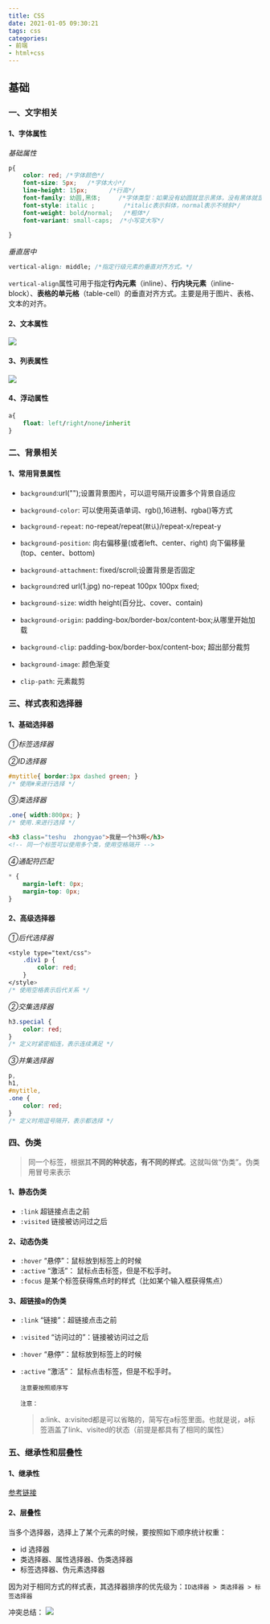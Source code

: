 ```yaml
---
title: CSS
date: 2021-01-05 09:30:21
tags: css
categories:
- 前端
- html+css
---
```


## 基础

### 一、文字相关

#### 1、字体属性

*基础属性*

```css
p{
	color: red; /*字体颜色*/
	font-size: 5px;   /*字体大小*/
	line-height: 15px;      /*行高*/
	font-family: 幼圆,黑体; 	/*字体类型：如果没有幼圆就显示黑体，没有黑体就显示默认*/
	font-style: italic ;		/*italic表示斜体，normal表示不倾斜*/
	font-weight: bold/normal;	/*粗体*/
	font-variant: small-caps;  /*小写变大写*/
	
}
```
*垂直居中*

```css
vertical-align: middle; /*指定行级元素的垂直对齐方式。*/

```
`vertical-align`属性可用于指定**行内元素**（inline）、**行内块元素**（inline-block）、**表格的单元格**（table-cell）的垂直对齐方式。主要是用于图片、表格、文本的对齐。

#### 2、文本属性

![](https://blog-1257711631.cos.ap-nanjing.myqcloud.com/markdownpic/%E6%96%87%E6%9C%AC%E5%B1%9E%E6%80%A7.png)

#### 3、列表属性

![](https://blog-1257711631.cos.ap-nanjing.myqcloud.com/markdownpic/%E5%88%97%E8%A1%A8%E5%B1%9E%E6%80%A7.png)



#### 4、浮动属性


```css
a{
	float: left/right/none/inherit
}
```

### 二、背景相关

#### 1、常用背景属性

* `background`:url("");设置背景图片，可以逗号隔开设置多个背景自适应
* `background-color`: 可以使用英语单词、rgb(),16进制、rgba()等方式
* `background-repeat`: no-repeat/repeat(`默认`)/repeat-x/repeat-y
* `background-position`: 向右偏移量(或者left、center、right) 向下偏移量(top、center、bottom)
* `background-attachment`: fixed/scroll;设置背景是否固定
* `background`:red url(1.jpg) no-repeat 100px 100px fixed;

* `background-size`: width height(百分比、cover、contain)
* `background-origin`: padding-box/border-box/content-box;从哪里开始加载
* `background-clip`: padding-box/border-box/content-box; 超出部分裁剪
* `background-image`: 颜色渐变
* `clip-path`: 元素裁剪

### 三、样式表和选择器

#### 1、基础选择器

*①标签选择器*

*②ID选择器*

```css
#mytitle{ border:3px dashed green; }
/* 使用#来进行选择 */
```

*③类选择器*

```css
.one{ width:800px; }
/* 使用.来进行选择 */

```

```html
<h3 class="teshu  zhongyao">我是一个h3啊</h3>
<!-- 同一个标签可以使用多个类，使用空格隔开 -->
```

*④通配符匹配*

```css
* {
    margin-left: 0px;
    margin-top: 0px;
}
```
#### 2、高级选择器

*①后代选择器*
```css
<style type="text/css">
    .div1 p {
        color: red;
    }
</style>
/* 使用空格表示后代关系 */

```
*②交集选择器*

```css
h3.special {
    color: red;
}
/* 定义时紧密相连，表示连续满足 */
```

*③并集选择器*

```css
p,
h1,
#mytitle,
.one {
    color: red;
}
/* 定义时用逗号隔开，表示都选择 */
```



### 四、伪类

> 同一个标签，根据其**不同的种状态，有不同的样式**。这就叫做“伪类”。伪类用冒号来表示

#### 1、静态伪类

- `:link` 超链接点击之前
- `:visited` 链接被访问过之后

#### 2、动态伪类

- `:hover` “悬停”：鼠标放到标签上的时候
- `:active`	“激活”： 鼠标点击标签，但是不松手时。
- `:focus` 是某个标签获得焦点时的样式（比如某个输入框获得焦点）

#### 3、超链接a的伪类

- `:link`  	“链接”：超链接点击之前
- `:visited` “访问过的”：链接被访问过之后
- `:hover`	“悬停”：鼠标放到标签上的时候
- `:active`	“激活”： 鼠标点击标签，但是不松手时。

	`注意要按照顺序写`

	`注意：`
	> a:link、a:visited都是可以省略的，简写在a标签里面。也就是说，a标签涵盖了link、visited的状态（前提是都具有了相同的属性）

### 五、继承性和层叠性

#### 1、继承性

[参考链接](https://www.cnblogs.com/thislbq/p/5882105.html)

#### 2、层叠性

当多个选择器，选择上了某个元素的时候，要按照如下顺序统计权重：

-  id 选择器
-  类选择器、属性选择器、伪类选择器
-  标签选择器、伪元素选择器

因为对于相同方式的样式表，其选择器排序的优先级为：`ID选择器 > 类选择器 > 标签选择器`

冲突总结：
![](https://blog-1257711631.cos.ap-nanjing.myqcloud.com/markdownpic/20170727_2050.png)

